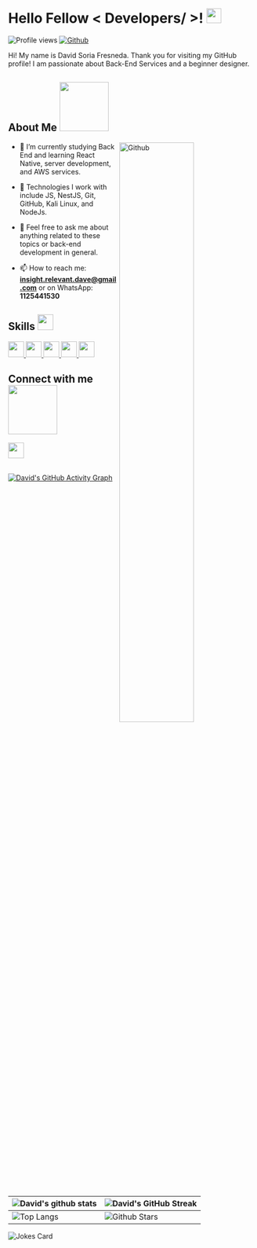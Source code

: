 
<h1> Hello Fellow < Developers/ >! <img src="https://raw.githubusercontent.com/MartinHeinz/MartinHeinz/master/wave.gif" width="30px"> </h1>
<p align='center'></p>

![Profile views](https://visitor-badge.glitch.me/badge?page_id=GeekosServer.GeekosServer)
[![Github](https://img.shields.io/github/followers/GeekosServer?label=Follow&style=social)](https://github.com/GeekosServer)

<div size='20px'> Hi! My name is David Soria Fresneda. Thank you for visiting my GitHub profile! I am passionate about Back-End Services and a beginner designer.
</div>

<h2> About Me <img src="https://media0.giphy.com/media/KDDpcKigbfFpnejZs6/giphy.gif" width="100px"></h2>

<img width="55%" align="right" alt="Github" src="https://raw.githubusercontent.com/onimur/.github/master/.resources/git-header.svg" />

- 🔭 I’m currently studying Back End and learning React Native, server development, and AWS services.
  
- 🌱 Technologies I work with include JS, NestJS, Git, GitHub, Kali Linux, and NodeJs.
  
- 💬 Feel free to ask me about anything related to these topics or back-end development in general.

- 📫 How to reach me: **insight.relevant.dave@gmail.com** or on WhatsApp: **1125441530**

<h2> Skills <img src="https://media2.giphy.com/media/QssGEmpkyEOhBCb7e1/giphy.gif" width="32px"></h2>
<a href="https://github.com/GeekosServer?tab=repositories&q=&type=&language=reactjs&sort="> <img width="32px" src="https://raw.githubusercontent.com/rahulbanerjee26/githubAboutMeGenerator/main/icons/reactjs.svg"> </a>
<a href="https://github.com/GeekosServer?tab=repositories&q=&type=&language=javascript&sort="> <img width="32px" src="https://raw.githubusercontent.com/rahulbanerjee26/githubAboutMeGenerator/main/icons/javascript.svg"> </a>
<a href="https://github.com/GeekosServer?tab=repositories&q=&type=&language=nodejs&sort="> <img width="32px" src="https://raw.githubusercontent.com/rahulbanerjee26/githubAboutMeGenerator/main/icons/nodejs.svg"> </a>
<a href="https://github.com/GeekosServer?tab=repositories&q=&type=&language=git&sort="> <img width="32px" src="https://raw.githubusercontent.com/rahulbanerjee26/githubAboutMeGenerator/main/icons/git.svg"> </a>
<a href="https://github.com/GeekosServer?tab=repositories&q=&type=&language=linux&sort="> <img width="32px" src="https://raw.githubusercontent.com/rahulbanerjee26/githubAboutMeGenerator/main/icons/linux.svg"> </a>

<h2> Connect with me <img src="https://raw.githubusercontent.com/ShahriarShafin/ShahriarShafin/main/Assets/handshake.gif" width="100px"></h2>
<a href="mailto:insight.relevant.dave@gmail.com"> <img width="32px" align="center" src="https://raw.githubusercontent.com/rahulbanerjee26/githubAboutMeGenerator/main/icons/gmail.svg"/> </a>

<br>
<br>

[![David's GitHub Activity Graph](https://activity-graph.herokuapp.com/graph?username=GeekosServer&theme=tokyonight)](https://git.io/praveenscience)

| ![David's github stats](https://github-readme-stats.vercel.app/api?username=GeekosServer&show_icons=true&theme=tokyonight) | ![David's GitHub Streak](https://github-readme-streak-stats.herokuapp.com/?user=GeekosServer&theme=tokyonight) |
| --- | --- |
| ![Top Langs](https://github-readme-stats.vercel.app/api/top-langs/?username=GeekosServer&theme=tokyonight) | ![Github Stars](https://github-readme-stats.vercel.app/api?username=GeekosServer&show_icons=true&locale=en&count_private=true&hide_rank=true&custom_title=My%20GitHub%20Stats&disable_animations=true&theme=tokyonight) |

![Jokes Card](https://readme-jokes.vercel.app/api?theme=tokyonight)
